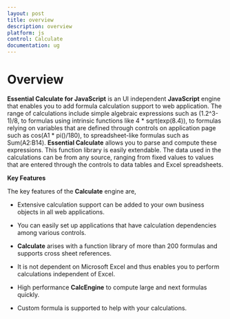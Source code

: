 ```yaml
---
layout: post
title: overview
description: overview
platform: js
control: Calculate
documentation: ug
---
```


# Overview

**Essential Calculate for JavaScript** is an UI independent **JavaScript** engine that enables you to add formula calculation support to web application. The range of calculations include simple algebraic expressions such as (1.2^3-1)/8, to formulas using intrinsic functions like 4 * sqrt(exp(8.4)), to formulas relying on variables that are defined through controls on  application page such as cos(A1 * pi()/180), to spreadsheet-like formulas such as Sum(A2:B14). **Essential Calculate** allows you to parse and compute these expressions. This function library is easily extendable. The data used in the calculations can be from any source, ranging from fixed values to values that are entered through the controls to data tables and Excel spreadsheets.

**Key Features**

The key features of the **Calculate** engine are,

* Extensive calculation support can be added to your own business objects in all web applications.

* You can easily set up applications that have calculation dependencies among various controls.

* **Calculate** arises with a function library of more than 200 formulas and supports cross sheet references.

* It is not dependent on Microsoft Excel and thus enables you to perform calculations independent of Excel.

* High performance **CalcEngine** to compute large and next formulas quickly.

* Custom formula is supported to help with your calculations.

